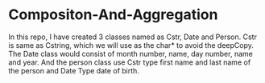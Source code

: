 # Compositon-And-Aggregation
In this repo, I have created 3 classes named as Cstr, Date and Person.
Cstr is same as Cstring, which we will use as the char* to avoid the deepCopy. The Date class would consist of month number, name, day number, name and year. And the person class use Cstr type first name and last name of the person and Date Type date of birth.
